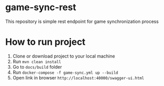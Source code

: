 # game-sync-rest

This repository is simple rest endpoint for game synchronization process

# How to run project

1. Clone or download project to your local machine
2. Run `mvn clean install` 
3. Go to `docs/build` folder
4. Run `docker-compose -f game-sync.yml up --build`
5. Open link in browser `http://localhost:40000/swagger-ui.html`

